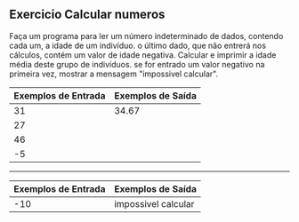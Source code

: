 ## Exercicio Calcular numeros
Faça um programa para ler um número indeterminado de dados, contendo cada um, a idade de um indivíduo. o último dado, que não entrerá nos cálculos, contém um valor de idade negativa. Calcular e imprimir a idade média deste grupo de indivíduos. se for entrado um valor negativo na primeira vez, mostrar a mensagem "impossivel calcular".

| Exemplos de Entrada | 	Exemplos de Saída  |
| ------------- | ------------- |
| 31  | 34.67 |
| 27  |  |
| 46  |  |
| -5  |  |

----------------------------------------------------
| Exemplos de Entrada | 	Exemplos de Saída  |
| ------------- | ------------- |
| -10  | impossivel calcular  |




